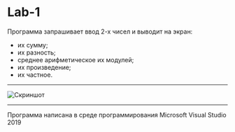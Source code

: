 # Lab-1
Программа запрашивает ввод 2-х чисел и выводит на экран:
- их сумму;
- их разность;
- среднее арифметическое их модулей;
- их произведение;
- их частное.
_____
![Скриншот](https://user-images.githubusercontent.com/73394587/132990765-d3be86e8-cf0c-4ae7-b9d3-16864664c89e.png)
_____
Программа написана в среде программирования Microsoft Visual Studio 2019
